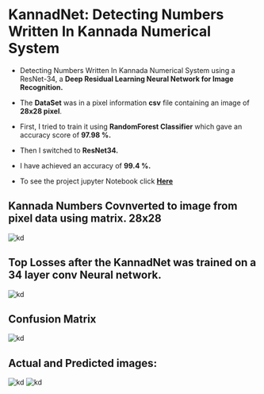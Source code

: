 # KannadNet: Detecting Numbers Written In Kannada Numerical System


* Detecting Numbers Written In Kannada Numerical System using a  ResNet-34, a **Deep Residual Learning Neural Network for Image Recognition.**

* The **DataSet** was in a pixel information **csv** file containing an image of **28x28 pixel**.

* First, I tried to train it using **RandomForest Classifier** which gave an accuracy score of **97.98 %.**

* Then I switched to **ResNet34.**

* I have achieved an accuracy of **99.4 %.**

* To see the project jupyter Notebook click [**Here**](https://shadab4150.github.io/KannadaNet/Kannada_digit_recognizer_randomForest_resnet34.html)

## Kannada Numbers Covnverted to image from pixel data using matrix. 28x28
![kd](https://i.ibb.co/yWcPzNd/number123.png)

## Top Losses after the KannadNet was trained on a 34 layer conv Neural network.
![kd](https://i.ibb.co/8PMQ2RH/loss.png)

## Confusion Matrix
![kd](https://i.ibb.co/X4YtHmz/confu.png)

## Actual and Predicted images:
![kd](https://i.ibb.co/BBtqy5Q/pred2.png)
![kd](https://i.ibb.co/YcWRr89/pred1.png)
